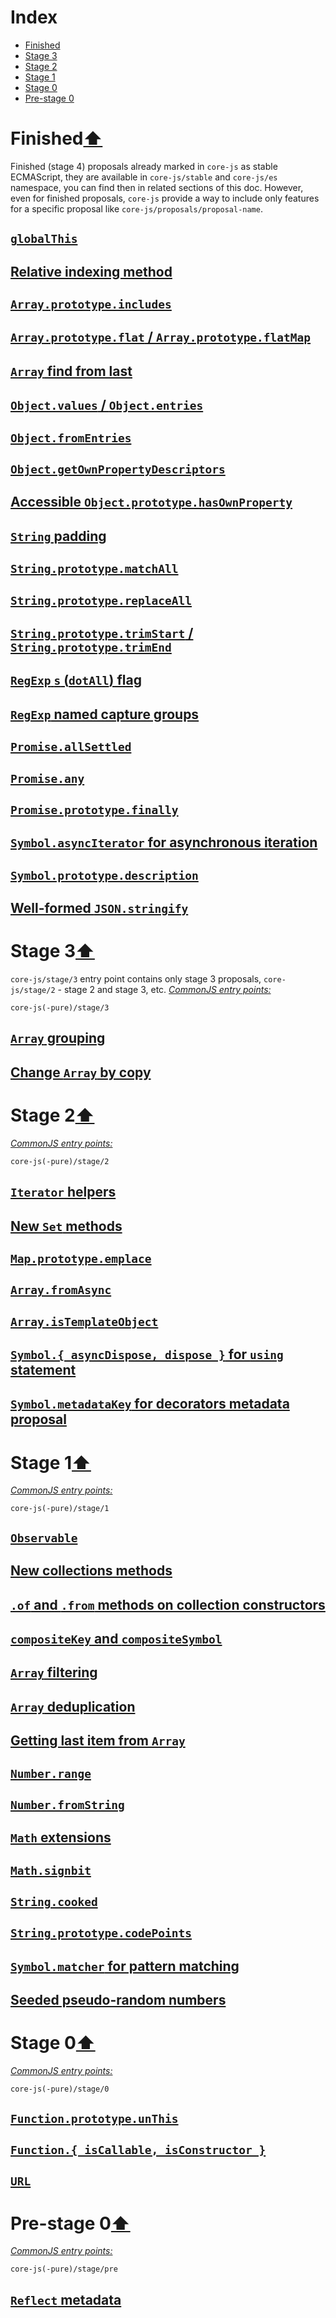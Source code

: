 # Index
- [Finished](#finished)
- [Stage 3](#stage-3)
- [Stage 2](#stage-2)
- [Stage 1](#stage-1)
- [Stage 0](#stage-0)
- [Pre-stage 0](#pre-stage-0)

# Finished[⬆](#index)
Finished (stage 4) proposals already marked in `core-js` as stable ECMAScript, they are available in `core-js/stable` and `core-js/es` namespace, you can find then in related sections of this doc. However, even for finished proposals, `core-js` provide a way to include only features for a specific proposal like `core-js/proposals/proposal-name`.
## [`globalThis`](global-this.md)
## [Relative indexing method](relative-indexing-method.md)
## [`Array.prototype.includes`](array-includes.md)
## [`Array.prototype.flat` / `Array.prototype.flatMap`](array-flat-map.md)
## [`Array` find from last](array-find-from-last.md)
## [`Object.values` / `Object.entries`](object-values-entries.md)
## [`Object.fromEntries`](object-from-entries.md)
## [`Object.getOwnPropertyDescriptors`](object-getownpropertydescriptors.md)
## [Accessible `Object.prototype.hasOwnProperty`](accessible-object-hasownproperty.md)
## [`String` padding](string-padding.md)
## [`String.prototype.matchAll`](string-match-all.md)
## [`String.prototype.replaceAll`](string-replace-all.md)
## [`String.prototype.trimStart` / `String.prototype.trimEnd`](string-left-right-trim.md)
## [`RegExp` `s` (`dotAll`) flag](regexp-dotall-flag.md)
## [`RegExp` named capture groups](regexp-named-groups.md)
## [`Promise.allSettled`](promise-all-settled.md)
## [`Promise.any`](promise-any.md)
## [`Promise.prototype.finally`](promise-finally.md)
## [`Symbol.asyncIterator` for asynchronous iteration](async-iteration.md)
## [`Symbol.prototype.description`](symbol-description.md)
## [Well-formed `JSON.stringify`](well-formed-stringify.md)

# Stage 3[⬆](#index)
`core-js/stage/3` entry point contains only stage 3 proposals, `core-js/stage/2` - stage 2 and stage 3, etc.
[*CommonJS entry points:*](/docs/usage.md#commonjs-api)
```
core-js(-pure)/stage/3
```
## [`Array` grouping](array-grouping.md)
## [Change `Array` by copy](change-array-by-copy.md)

# Stage 2[⬆](#index)
[*CommonJS entry points:*](/docs/usage.md#commonjs-api)
```
core-js(-pure)/stage/2
```
## [`Iterator` helpers](iterator-helpers.md)
## [New `Set` methods](set-methods.md)
## [`Map.prototype.emplace`](map-upsert.md)
## [`Array.fromAsync`](array-from-async.md)
## [`Array.isTemplateObject`](array-is-template-object.md)
## [`Symbol.{ asyncDispose, dispose }` for `using` statement](using-statement.md)
## [`Symbol.metadataKey` for decorators metadata proposal](decorator-metadata.md)

# Stage 1[⬆](#index)
[*CommonJS entry points:*](/docs/usage.md#commonjs-api)
```
core-js(-pure)/stage/1
```
## [`Observable`](observable.md)
## [New collections methods](collection-methods.md)
## [`.of` and `.from` methods on collection constructors](collection-of-from.md)
## [`compositeKey` and `compositeSymbol`](keys-composition.md)
## [`Array` filtering](array-filtering.md)
## [`Array` deduplication](array-unique.md)
## [Getting last item from `Array`](array-find-from-last.md)
## [`Number.range`](number-range.md)
## [`Number.fromString`](number-from-string.md)
## [`Math` extensions](math-extensions.md)
## [`Math.signbit`](math-signbit.md)
## [`String.cooked`](string-cooked.md)
## [`String.prototype.codePoints`](string-code-points.md)
## [`Symbol.matcher` for pattern matching](pattern-matching.md)
## [Seeded pseudo-random numbers](seeded-random.md)

# Stage 0[⬆](#index)
[*CommonJS entry points:*](/docs/usage.md#commonjs-api)
```
core-js(-pure)/stage/0
```
## [`Function.prototype.unThis`](function-un-this.md)
## [`Function.{ isCallable, isConstructor }`](function-is-callable-is-constructor.md)
## [`URL`](url.md)

# Pre-stage 0[⬆](#index)
[*CommonJS entry points:*](/docs/usage.md#commonjs-api)
```
core-js(-pure)/stage/pre
```
## [`Reflect` metadata](reflect-metadata.md)
